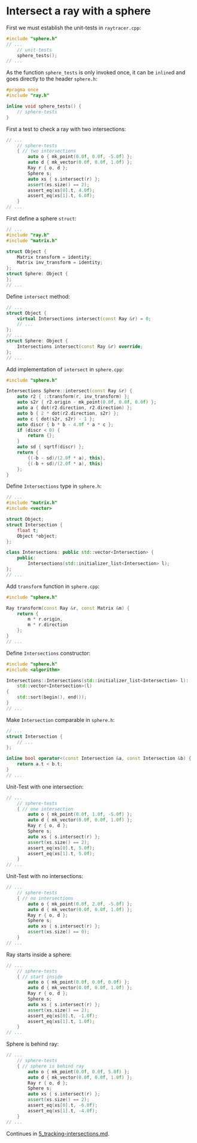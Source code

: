 # Intersect a ray with a sphere


First we must establish the unit-tests in `raytracer.cpp`:

```c++
#include "sphere.h"
// ...
	// unit-tests
	sphere_tests();
// ...
```

As the function `sphere_tests` is only invoked once, it can be `inline`d and
goes directly to the header `sphere.h`:

```c++
#pragma once
#include "ray.h"

inline void sphere_tests() {
	// sphere-tests
}
```

First a test to check a ray with two intersections:

```c++
// ...
	// sphere-tests
	{ // two intersections
		auto o { mk_point(0.0f, 0.0f, -5.0f) };
		auto d { mk_vector(0.0f, 0.0f, 1.0f) };
		Ray r { o, d };
		Sphere s;
		auto xs { s.intersect(r) };
		assert(xs.size() == 2);
		assert_eq(xs[0].t, 4.0f);
		assert_eq(xs[1].t, 6.0f);
	}
// ...
```

First define a sphere `struct`:

```c++
// ...
#include "ray.h"
#include "matrix.h"

struct Object {
	Matrix transform = identity;
	Matrix inv_transform = identity;
};
struct Sphere: Object {
};
// ...
```

Define `intersect` method:

```c++
// ...
struct Object {
	virtual Intersections intersect(const Ray &r) = 0;
	// ...
};
// ...
struct Sphere: Object {
	Intersections intersect(const Ray &r) override;
};
// ...
```

Add implementation of `intersect` in `sphere.cpp`:

```c++
#include "sphere.h"

Intersections Sphere::intersect(const Ray &r) {
	auto r2 { ::transform(r, inv_transform) };
	auto s2r { r2.origin - mk_point(0.0f, 0.0f, 0.0f) };
	auto a { dot(r2.direction, r2.direction) };
	auto b { 2 * dot(r2.direction, s2r) };
	auto c { dot(s2r, s2r) - 1 };
	auto discr { b * b - 4.0f * a * c };
	if (discr < 0) { 
		return {};
	}
	auto sd { sqrtf(discr) };
	return {
		{(-b - sd)/(2.0f * a), this},
		{(-b + sd)/(2.0f * a), this}
	};
}
```

Define `Intersections` type in `sphere.h`:

```c++
// ...
#include "matrix.h"
#include <vector>

struct Object;
struct Intersection {
	float t;
	Object *object;
};

class Intersections: public std::vector<Intersection> {
	public:
		Intersections(std::initializer_list<Intersection> l);
};
// ...
```

Add `transform` function in `sphere.cpp`:

```c++
#include "sphere.h"

Ray transform(const Ray &r, const Matrix &m) {
	return {
		m * r.origin,
		m * r.direction
	};
}
// ...
```

Define `Intersections` constructor:


```c++
#include "sphere.h"
#include <algorithm>

Intersections::Intersections(std::initializer_list<Intersection> l):
	std::vector<Intersection>(l)
{
	std::sort(begin(), end());
}
// ...
```

Make `Intersection` comparable in `sphere.h`:

```c++
// ...
struct Intersection {
	// ...
};

inline bool operator<(const Intersection &a, const Intersection &b) {
	return a.t < b.t;
}
// ...
```

Unit-Test with one intersection:

```c++
// ...
	// sphere-tests
	{ // one intersection
		auto o { mk_point(0.0f, 1.0f, -5.0f) };
		auto d { mk_vector(0.0f, 0.0f, 1.0f) };
		Ray r { o, d };
		Sphere s;
		auto xs { s.intersect(r) };
		assert(xs.size() == 2);
		assert_eq(xs[0].t, 5.0f);
		assert_eq(xs[1].t, 5.0f);
	}
// ...
```

Unit-Test with no intersections:

```c++
// ...
	// sphere-tests
	{ // no intersections
		auto o { mk_point(0.0f, 2.0f, -5.0f) };
		auto d { mk_vector(0.0f, 0.0f, 1.0f) };
		Ray r { o, d };
		Sphere s;
		auto xs { s.intersect(r) };
		assert(xs.size() == 0);
	}
// ...
```

Ray starts inside a sphere:

```c++
// ...
	// sphere-tests
	{ // start inside
		auto o { mk_point(0.0f, 0.0f, 0.0f) };
		auto d { mk_vector(0.0f, 0.0f, 1.0f) };
		Ray r { o, d };
		Sphere s;
		auto xs { s.intersect(r) };
		assert(xs.size() == 2);
		assert_eq(xs[0].t, -1.0f);
		assert_eq(xs[1].t, 1.0f);
	}
// ...
```

Sphere is behind ray:

```c++
// ...
	// sphere-tests
	{ // sphere is behind ray
		auto o { mk_point(0.0f, 0.0f, 5.0f) };
		auto d { mk_vector(0.0f, 0.0f, 1.0f) };
		Ray r { o, d };
		Sphere s;
		auto xs { s.intersect(r) };
		assert(xs.size() == 2);
		assert_eq(xs[0].t, -6.0f);
		assert_eq(xs[1].t, -4.0f);
	}
// ...
```

Continues in [5_tracking-intersections.md](./5_tracking-intersections.md).

